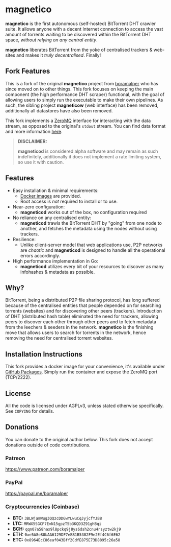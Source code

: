 # magnetico

**magnetico** is the first autonomous (self-hosted) BitTorrent DHT crawler suite. It allows anyone with a decent
Internet connection to access the vast amount of torrents waiting to be discovered within the BitTorrent DHT
space, *without relying on any central entity*.

**magnetico** liberates BitTorrent from the yoke of centralised trackers & web-sites and makes it *truly decentralised*.
Finally!

## Fork Features

This is a fork of the original **magnetico** project from [boramalper](https://github.com/boramalper/magnetico) who has
since moved on to other things. This fork focuses on keeping the main component (the high performance DHT scraper)
functional, with the goal of allowing users to simply run the executable to make their own pipelines. As such, the
sibling project **magneticow** (web interface) has been removed, additionally all datastores have also been removed.

This fork implements a [ZeroMQ](https://zeromq.org/) interface for interacting with the data stream, as opposed to the
original's `stdout` stream. You can find data format and more information [here](src/API.md).

> **DISCLAIMER:**
>
> **magneticod** is considered alpha software and may remain as such indefinitely, additionally it does not implement
> a rate limiting system, so use it with caution.

## Features
- Easy installation & minimal requirements:
  - [Docker images](https://github.com/Fabricio20/magnetico/pkgs/container/magnetico%2Fmagneticod) are provided.
  - Root access is *not* required to install or to use.
- Near-zero configuration:
  - **magneticod** works out of the box, no configuration required
- No reliance on any centralised entity:
  - **magneticod** trawls the BitTorrent DHT by "going" from one node to another, and fetches the
    metadata using the nodes without using trackers.
- Resilience:
  - Unlike client-server model that web applications use, P2P networks are *chaotic* and
    **magneticod** is designed to handle all the operational errors accordingly.
- High performance implementation in Go:
  - **magneticod** utilizes every bit of your resources to discover as many infohashes & metadata as
    possible.

## Why?
BitTorrent, being a distributed P2P file sharing protocol, has long suffered because of the
centralised entities that people depended on for searching torrents (websites) and for discovering
other peers (trackers). Introduction of DHT (distributed hash table) eliminated the need for
trackers, allowing peers to discover each other through other peers and to fetch metadata from the
leechers & seeders in the network. **magnetico** is the finishing move that allows users to search
for torrents in the network, hence removing the need for centralised torrent websites.

## Installation Instructions

This fork provides a docker image for your convenience, it's available
under [GitHub Packages](https://github.com/Fabricio20/magnetico/pkgs/container/magnetico%2Fmagneticod). Simply run the
container and expose the ZeroMQ port (TCP/2222).

## License

All the code is licensed under AGPLv3, unless stated otherwise specifically. See `COPYING` for
details.

## Donations

You can donate to the original author below. This fork does not accept donations outside of code contributions.

### Patreon
https://www.patreon.com/boramalper

### PayPal
https://paypal.me/boramalper

### Cryptocurrencies (Coinbase)
- **BTC:** `3BLWjamWug3QQzcDDGwYLwuCqJyjcfYJB8`
- **LTC:** `MRWX5SGCF7EvN15gpzT5b3KQD3Z91gH8qi`
- **BCH:** `qqn07a58hax9l8pckq9j8ys6dsh2cnu4rsyztw2kj9`
- **ETH:** `0xe5A8e80bAA6129DF7eBB1B5302F9e2Ef4C6f6E62`
- **ETC:** `0x8964EcC86eaf043Bff2CdfE875E73D8095c26a58`
